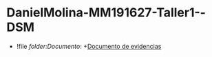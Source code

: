 # DanielMolina-MM191627-Taller1--DSM

- !file _folder:_Documento__:
+[Documento de evidencias](Documento.pdf)


